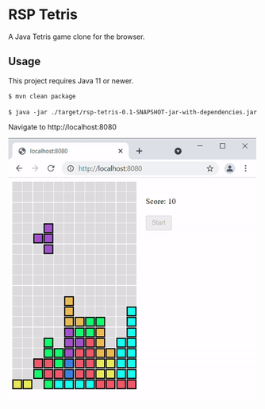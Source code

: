 # RSP Tetris

A Java Tetris game clone for the browser.

## Usage

This project requires Java 11 or newer.

```shell script
$ mvn clean package

$ java -jar ./target/rsp-tetris-0.1-SNAPSHOT-jar-with-dependencies.jar
```

Navigate to http://localhost:8080

![Tetris](tetris_sample.gif)